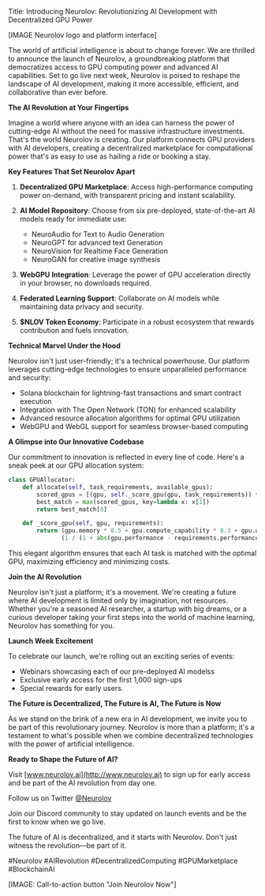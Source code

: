 
Title: Introducing Neurolov: Revolutionizing AI Development with Decentralized GPU Power

[IMAGE Neurolov logo and platform interface]

The world of artificial intelligence is about to change forever. We are thrilled to announce the launch of Neurolov, a groundbreaking platform that democratizes access to GPU computing power and advanced AI capabilities. Set to go live next week, Neurolov is poised to reshape the landscape of AI development, making it more accessible, efficient, and collaborative than ever before.

**The AI Revolution at Your Fingertips**

Imagine a world where anyone with an idea can harness the power of cutting-edge AI without the need for massive infrastructure investments. That's the world Neurolov is creating. Our platform connects GPU providers with AI developers, creating a decentralized marketplace for computational power that's as easy to use as hailing a ride or booking a stay.

**Key Features That Set Neurolov Apart**

1. **Decentralized GPU Marketplace**: Access high-performance computing power on-demand, with transparent pricing and instant scalability.

2. **AI Model Repository**: Choose from six pre-deployed, state-of-the-art AI models ready for immediate use:
   - NeuroAudio for Text to Audio Generation
   - NeuroGPT for advanced text Generation
   - NeuroVision for Realtime Face Generation
   - NeuroGAN for creative image synthesis


3. **WebGPU Integration**: Leverage the power of GPU acceleration directly in your browser, no downloads required.

4. **Federated Learning Support**: Collaborate on AI models while maintaining data privacy and security.

5. **$NLOV Token Economy**: Participate in a robust ecosystem that rewards contribution and fuels innovation.

**Technical Marvel Under the Hood**

Neurolov isn't just user-friendly; it's a technical powerhouse. Our platform leverages cutting-edge technologies to ensure unparalleled performance and security:

- Solana blockchain for lightning-fast transactions and smart contract execution
- Integration with The Open Network (TON) for enhanced scalability
- Advanced resource allocation algorithms for optimal GPU utilization
- WebGPU and WebGL support for seamless browser-based computing

**A Glimpse into Our Innovative Codebase**

Our commitment to innovation is reflected in every line of code. Here's a sneak peek at our GPU allocation system:

```python
class GPUAllocator:
    def allocate(self, task_requirements, available_gpus):
        scored_gpus = [(gpu, self._score_gpu(gpu, task_requirements)) for gpu in available_gpus]
        best_match = max(scored_gpus, key=lambda x: x[1])
        return best_match[0]

    def _score_gpu(self, gpu, requirements):
        return (gpu.memory * 0.5 + gpu.compute_capability * 0.3 + gpu.availability * 0.2) * \
               (1 / (1 + abs(gpu.performance - requirements.performance)))
```

This elegant algorithm ensures that each AI task is matched with the optimal GPU, maximizing efficiency and minimizing costs.

**Join the AI Revolution**

Neurolov isn't just a platform; it's a movement. We're creating a future where AI development is limited only by imagination, not resources. Whether you're a seasoned AI researcher, a startup with big dreams, or a curious developer taking your first steps into the world of machine learning, Neurolov has something for you.

**Launch Week Excitement**

To celebrate our launch, we're rolling out an exciting series of events:

- Webinars showcasing each of our pre-deployed AI modelss
- Exclusive early access for the first 1,000 sign-ups
- Special  rewards for early users.


**The Future is Decentralized, The Future is AI, The Future is Now**

As we stand on the brink of a new era in AI development, we invite you to be part of this revolutionary journey. Neurolov is more than a platform; it's a testament to what's possible when we combine decentralized technologies with the power of artificial intelligence.

**Ready to Shape the Future of AI?**

Visit [www.neurolov.ai](http://www.neurolov.ai) to sign up for early access and be part of the AI revolution from day one. 

Follow us on Twitter [@Neurolov](https://twitter.com/Neurolov) 

Join our Discord community to stay updated on launch events and be the first to know when we go live.

The future of AI is decentralized, and it starts with Neurolov. Don't just witness the revolution—be part of it.

#Neurolov #AIRevolution #DecentralizedComputing #GPUMarketplace #BlockchainAI

[IMAGE: Call-to-action button "Join Neurolov Now"]

